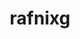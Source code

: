 ---
title: rafnixg
github: https://github.com/rafnixg
mode: dark
transition: 1s
score: 78.1
archetype:
- Code
---